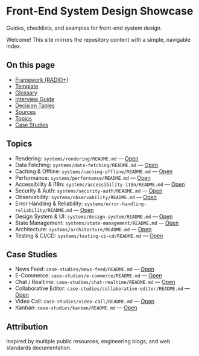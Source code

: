 # Front-End System Design Showcase

Guides, checklists, and examples for front-end system design.

Welcome! This site mirrors the repository content with a simple, navigable index.

## On this page
- [Framework (RADIO+)](./RADIO.md)
- [Template](./RADIO-TEMPLATE.md)
- [Glossary](./GLOSSARY.md)
- [Interview Guide](./INTERVIEW_GUIDE.md)
- [Decision Tables](./DECISION_TABLES.md)
- [Sources](./SOURCES.md)
- [Topics](#topics)
- [Case Studies](#case-studies)

## Topics
- Rendering: `systems/rendering/README.md` — [Open](../systems/rendering/README.md)
- Data Fetching: `systems/data-fetching/README.md` — [Open](../systems/data-fetching/README.md)
- Caching & Offline: `systems/caching-offline/README.md` — [Open](../systems/caching-offline/README.md)
- Performance: `systems/performance/README.md` — [Open](../systems/performance/README.md)
- Accessibility & i18n: `systems/accessibility-i18n/README.md` — [Open](../systems/accessibility-i18n/README.md)
- Security & Auth: `systems/security-auth/README.md` — [Open](../systems/security-auth/README.md)
- Observability: `systems/observability/README.md` — [Open](../systems/observability/README.md)
- Error Handling & Reliability: `systems/error-handling-reliability/README.md` — [Open](../systems/error-handling-reliability/README.md)
- Design System & UI: `systems/design-system/README.md` — [Open](../systems/design-system/README.md)
- State Management: `systems/state-management/README.md` — [Open](../systems/state-management/README.md)
- Architecture: `systems/architecture/README.md` — [Open](../systems/architecture/README.md)
- Testing & CI/CD: `systems/testing-ci-cd/README.md` — [Open](../systems/testing-ci-cd/README.md)

## Case Studies
- News Feed: `case-studies/news-feed/README.md` — [Open](../case-studies/news-feed/README.md)
- E-Commerce: `case-studies/e-commerce/README.md` — [Open](../case-studies/e-commerce/README.md)
- Chat / Realtime: `case-studies/chat-realtime/README.md` — [Open](../case-studies/chat-realtime/README.md)
- Collaborative Editor: `case-studies/collaborative-editor/README.md` — [Open](../case-studies/collaborative-editor/README.md)
- Video Call: `case-studies/video-call/README.md` — [Open](../case-studies/video-call/README.md)
- Kanban: `case-studies/kanban/README.md` — [Open](../case-studies/kanban/README.md)

## Attribution
Inspired by multiple public resources, engineering blogs, and web standards documentation.
